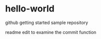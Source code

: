 # hello-world
github getting started sample repository


readme edit to examine the commit function
